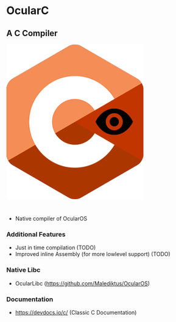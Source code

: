 # OcularC

## A C Compiler

<img src="Logo.png"/>

#

- Native compiler of OcularOS

### Additional Features

- Just in time compilation (TODO)
- Improved inline Assembly (for more lowlevel support) (TODO)

### Native Libc

- OcularLibc (<https://github.com/Malediktus/OcularOS>)

### Documentation

- <https://devdocs.io/c/> (Classic C Documentation)
